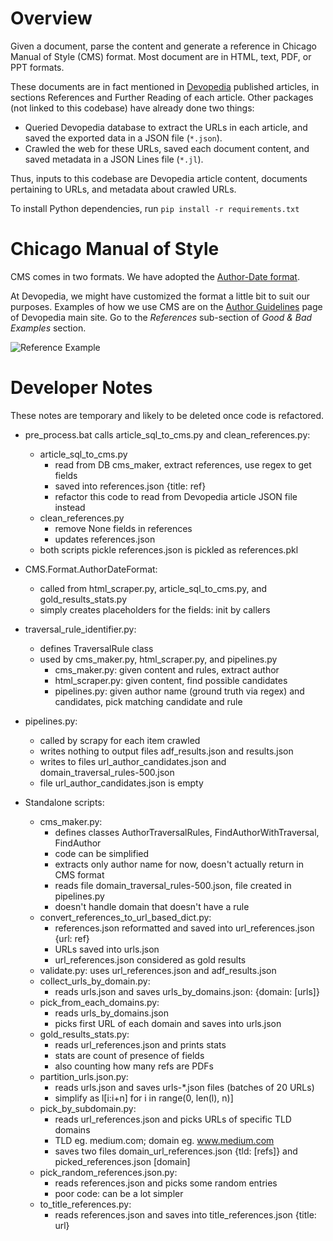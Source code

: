 # Overview

Given a document, parse the content and generate a reference in Chicago Manual of Style (CMS) format. Most document are in HTML, text, PDF, or PPT formats.

These documents are in fact mentioned in [Devopedia](https://devopedia.org) published articles, in sections References and Further Reading of each article. Other packages (not linked to this codebase) have already done two things:
- Queried Devopedia database to extract the URLs in each article, and saved the exported data in a JSON file (`*.json`).
- Crawled the web for these URLs, saved each document content, and saved metadata in a JSON Lines file (`*.jl`).

Thus, inputs to this codebase are Devopedia article content, documents pertaining to URLs, and metadata about crawled URLs.

To install Python dependencies, run `pip install -r requirements.txt`


# Chicago Manual of Style

CMS comes in two formats. We have adopted the [Author-Date format](http://www.chicagomanualofstyle.org/tools_citationguide/citation-guide-2.html).

At Devopedia, we might have customized the format a little bit to suit our purposes. Examples of how we use CMS are on the [Author Guidelines](https://devopedia.org/site-map/author-guidelines?good-bad-examples) page of Devopedia main site. Go to the *References* sub-section of *Good & Bad Examples* section.

![Reference Example](https://devopedia.org/images/misc/ReferenceExample.svg)


# Developer Notes

These notes are temporary and likely to be deleted once code is refactored.

- pre_process.bat calls article_sql_to_cms.py and clean_references.py:
  - article_sql_to_cms.py
    - read from DB cms_maker, extract references, use regex to get fields
    - saved into references.json {title: ref}
    - refactor this code to read from Devopedia article JSON file instead
  - clean_references.py
    - remove None fields in references
    - updates references.json
  - both scripts pickle references.json is pickled as references.pkl

- CMS.Format.AuthorDateFormat:
  - called from html_scraper.py, article_sql_to_cms.py, and gold_results_stats.py
  - simply creates placeholders for the fields: init by callers

- traversal_rule_identifier.py:
  - defines TraversalRule class
  - used by cms_maker.py, html_scraper.py, and pipelines.py
    - cms_maker.py: given content and rules, extract author
    - html_scraper.py: given content, find possible candidates
    - pipelines.py: given author name (ground truth via regex) and candidates, pick matching candidate and rule

- pipelines.py:
  - called by scrapy for each item crawled
  - writes nothing to output files adf_results.json and results.json
  - writes to files url_author_candidates.json and domain_traversal_rules-500.json
  - file url_author_candidates.json is empty

- Standalone scripts:
  - cms_maker.py:
    - defines classes AuthorTraversalRules, FindAuthorWithTraversal, FindAuthor
    - code can be simplified
    - extracts only author name for now, doesn't actually return in CMS format
    - reads file domain_traversal_rules-500.json, file created in pipelines.py
    - doesn't handle domain that doesn't have a rule
  - convert_references_to_url_based_dict.py:
    - references.json reformatted and saved into url_references.json {url: ref}
    - URLs saved into urls.json
    - url_references.json considered as gold results
  - validate.py: uses url_references.json and adf_results.json
  - collect_urls_by_domain.py:
    - reads urls.json and saves urls_by_domains.json: {domain: [urls]}
  - pick_from_each_domains.py:
    - reads urls_by_domains.json
    - picks first URL of each domain and saves into urls.json
  - gold_results_stats.py:
    - reads url_references.json and prints stats
    - stats are count of presence of fields
    - also counting how many refs are PDFs
  - partition_urls.json.py:
    - reads urls.json and saves urls-*.json files (batches of 20 URLs)
    - simplify as l[i:i+n] for i in range(0, len(l), n)]
  - pick_by_subdomain.py:
    - reads url_references.json and picks URLs of specific TLD domains
    - TLD eg. medium.com; domain eg. www.medium.com
    - saves two files domain_url_references.json {tld: [refs]} and picked_references.json [domain]
  - pick_random_references.json.py:
    - reads references.json and picks some random entries
    - poor code: can be a lot simpler
  - to_title_references.py:
    - reads references.json and saves into title_references.json {title: url}
